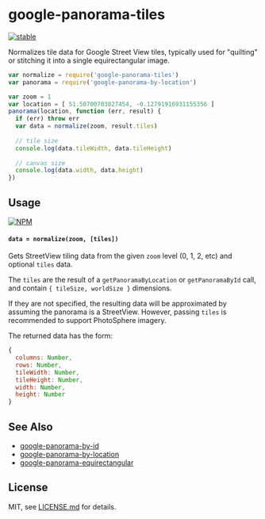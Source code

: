 # google-panorama-tiles

[![stable](http://badges.github.io/stability-badges/dist/stable.svg)](http://github.com/badges/stability-badges)

Normalizes tile data for Google Street View tiles, typically used for "quilting" or stitching it into a single equirectangular image.

```js
var normalize = require('google-panorama-tiles')
var panorama = require('google-panorama-by-location')

var zoom = 1
var location = [ 51.50700703827454, -0.12791916931155356 ]
panorama(location, function (err, result) {
  if (err) throw err
  var data = normalize(zoom, result.tiles)
  
  // tile size
  console.log(data.tileWidth, data.tileHeight)
  
  // canvas size
  console.log(data.width, data.height)
})
```

## Usage

[![NPM](https://nodei.co/npm/google-panorama-tiles.png)](https://www.npmjs.com/package/google-panorama-tiles)

#### `data = normalize(zoom, [tiles])`

Gets StreetView tiling data from the given `zoom` level (0, 1, 2, etc) and optional `tiles` data. 

The `tiles` are the result of a `getPanoramaByLocation` or `getPanoramaById` call, and contain `{ tileSize, worldSize }` dimensions. 

If they are not specified, the resulting data will be approximated by assuming the panorama is a StreetView. However, passing `tiles` is recommended to support PhotoSphere imagery.

The returned data has the form:

```js
{
  columns: Number,
  rows: Number,
  tileWidth: Number,
  tileHeight: Number,
  width: Number,
  height: Number
}
```

## See Also

- [google-panorama-by-id](https://github.com/Jam3/google-panorama-by-id)
- [google-panorama-by-location](https://github.com/Jam3/google-panorama-by-location)
- [google-panorama-equirectangular](https://github.com/mattdesl/google-panorama-equirectangular)

## License

MIT, see [LICENSE.md](http://github.com/Jam3/google-panorama-tiles/blob/master/LICENSE.md) for details.
